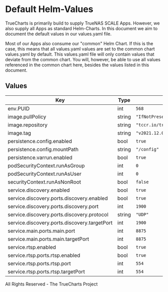 # Default Helm-Values

TrueCharts is primarily build to supply TrueNAS SCALE Apps.
However, we also supply all Apps as standard Helm-Charts. In this document we aim to document the default values in our values.yaml file.

Most of our Apps also consume our "common" Helm Chart.
If this is the case, this means that all values.yaml values are set to the common chart values.yaml by default. This values.yaml file will only contain values that deviate from the common chart.
You will, however, be able to use all values referenced in the common chart here, besides the values listed in this document.

## Values

| Key | Type | Default | Description |
|-----|------|---------|-------------|
| env.PUID | int | `568` |  |
| image.pullPolicy | string | `"IfNotPresent"` |  |
| image.repository | string | `"tccr.io/truecharts/minisatip"` |  |
| image.tag | string | `"v2021.12.01"` |  |
| persistence.config.enabled | bool | `true` |  |
| persistence.config.mountPath | string | `"/config"` |  |
| persistence.varrun.enabled | bool | `true` |  |
| podSecurityContext.runAsGroup | int | `0` |  |
| podSecurityContext.runAsUser | int | `0` |  |
| securityContext.runAsNonRoot | bool | `false` |  |
| service.discovery.enabled | bool | `true` |  |
| service.discovery.ports.discovery.enabled | bool | `true` |  |
| service.discovery.ports.discovery.port | int | `1900` |  |
| service.discovery.ports.discovery.protocol | string | `"UDP"` |  |
| service.discovery.ports.discovery.targetPort | int | `1900` |  |
| service.main.ports.main.port | int | `8875` |  |
| service.main.ports.main.targetPort | int | `8875` |  |
| service.rtsp.enabled | bool | `true` |  |
| service.rtsp.ports.rtsp.enabled | bool | `true` |  |
| service.rtsp.ports.rtsp.port | int | `554` |  |
| service.rtsp.ports.rtsp.targetPort | int | `554` |  |

All Rights Reserved - The TrueCharts Project
